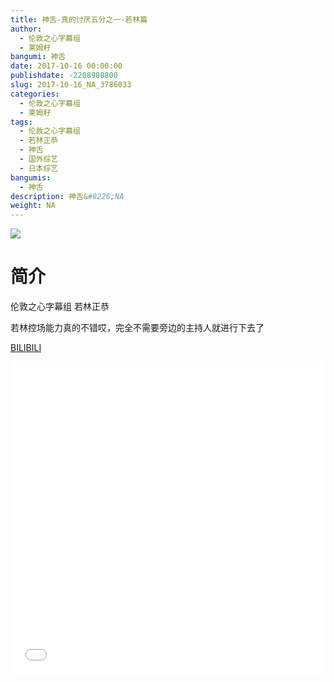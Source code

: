 ```yaml
---
title: 神舌-真的讨厌五分之一-若林篇
author: 
  - 伦敦之心字幕组
  - 莱姆籽
bangumi: 神舌
date: 2017-10-16 00:00:00
publishdate: -2208988800
slug: 2017-10-16_NA_3786033
categories: 
  - 伦敦之心字幕组
  - 莱姆籽
tags: 
  - 伦敦之心字幕组
  - 若林正恭
  - 神舌
  - 国外综艺
  - 日本综艺
bangumis: 
  - 神舌
description: 神舌&#8226;NA
weight: NA
---
```


![](https://i.imgur.com/P6JMISd.jpg)

# 简介  
伦敦之心字幕组 若林正恭
若林控场能力真的不错哎，完全不需要旁边的主持人就进行下去了

  [BILIBILI](https://www.bilibili.com/video/av3786033/)


  <iframe src="//www.bilibili.com/html/html5player.html?cid=6075745&aid=3786033" width="100%" height="500" frameborder="0" allowfullscreen="allowfullscreen"></iframe>
